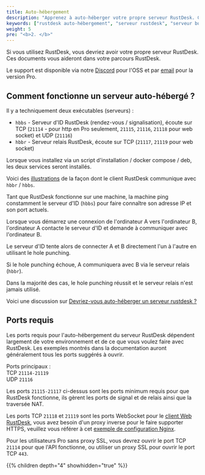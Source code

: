 ```yaml
---
title: Auto-hébergement
description: "Apprenez à auto-héberger votre propre serveur RustDesk. Guide complet couvrant l'installation, la configuration et le déploiement de l'infrastructure serveur RustDesk pour un accès sécurisé au bureau à distance."
keywords: ["rustdesk auto-hébergement", "serveur rustdesk", "serveur bureau à distance", "guide auto-hébergement", "installation rustdesk", "hbbs hbbr", "serveur rustdesk pro"]
weight: 5
pre: "<b>2. </b>"
---
```


Si vous utilisez RustDesk, vous devriez avoir votre propre serveur RustDesk. Ces documents vous aideront dans votre parcours RustDesk.

Le support est disponible via notre [Discord](https://discord.com/invite/nDceKgxnkV) pour l'OSS et par [email](mailto:support@rustdesk.com) pour la version Pro.

## Comment fonctionne un serveur auto-hébergé ?

Il y a techniquement deux exécutables (serveurs) :

- `hbbs` - Serveur d'ID RustDesk (rendez-vous / signalisation), écoute sur TCP (`21114` - pour http en Pro seulement, `21115`, `21116`, `21118` pour web socket) et UDP (`21116`)
- `hbbr` - Serveur relais RustDesk, écoute sur TCP (`21117`, `21119` pour web socket)

Lorsque vous installez via un script d'installation / docker compose / deb, les deux services seront installés.

Voici des [illustrations](https://github.com/rustdesk/rustdesk/wiki/How-does-RustDesk-work%3F) de la façon dont le client RustDesk communique avec `hbbr` / `hbbs`.

Tant que RustDesk fonctionne sur une machine, la machine ping constamment le serveur d'ID (`hbbs`) pour faire connaître son adresse IP et son port actuels.

Lorsque vous démarrez une connexion de l'ordinateur A vers l'ordinateur B, l'ordinateur A contacte le serveur d'ID et demande à communiquer avec l'ordinateur B.

Le serveur d'ID tente alors de connecter A et B directement l'un à l'autre en utilisant le hole punching.

Si le hole punching échoue, A communiquera avec B via le serveur relais (`hbbr`).

Dans la majorité des cas, le hole punching réussit et le serveur relais n'est jamais utilisé.

Voici une discussion sur [Devriez-vous auto-héberger un serveur rustdesk ?](https://www.reddit.com/r/rustdesk/comments/1cr8kfv/should_you_selfhost_a_rustdesk_server/)

## Ports requis

Les ports requis pour l'auto-hébergement du serveur RustDesk dépendent largement de votre environnement et de ce que vous voulez faire avec RustDesk. Les exemples montrés dans la documentation auront généralement tous les ports suggérés à ouvrir.

Ports principaux : \
TCP `21114-21119` \
UDP `21116`

Les ports `21115-21117` ci-dessus sont les ports minimum requis pour que RustDesk fonctionne, ils gèrent les ports de signal et de relais ainsi que la traversée NAT.

Les ports TCP `21118` et `21119` sont les ports WebSocket pour le [client Web RustDesk](https://rustdesk.com/web/), vous avez besoin d'un proxy inverse pour le faire supporter HTTPS, veuillez vous référer à cet [exemple de configuration Nginx](/docs/en/self-host/rustdesk-server-pro/faq/#8-add-websocket-secure-wss-support-for-the-id-server-and-relay-server-to-enable-secure-communication-for-the-web-client).

Pour les utilisateurs Pro sans proxy SSL, vous devrez ouvrir le port TCP `21114` pour que l'API fonctionne, ou utiliser un proxy SSL pour ouvrir le port TCP `443`.

{{% children depth="4" showhidden="true" %}}
